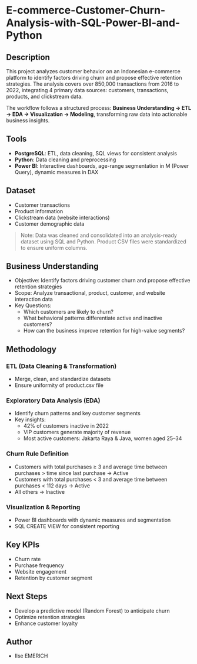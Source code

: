 # E-commerce-Customer-Churn-Analysis-with-SQL-Power-BI-and-Python
## Description
This project analyzes customer behavior on an Indonesian e-commerce platform to identify factors driving churn and propose effective retention strategies. The analysis covers over 850,000 transactions from 2016 to 2022, integrating 4 primary data sources: customers, transactions, products, and clickstream data.  

The workflow follows a structured process: **Business Understanding → ETL → EDA → Visualization → Modeling**, transforming raw data into actionable business insights.

## Tools
- **PostgreSQL**: ETL, data cleaning, SQL views for consistent analysis  
- **Python**: Data cleaning and preprocessing 
- **Power BI**: Interactive dashboards, age-range segmentation in M (Power Query), dynamic measures in DAX  

## Dataset
- Customer transactions 
- Product information  
- Clickstream data (website interactions)  
- Customer demographic data  
> Note: Data was cleaned and consolidated into an analysis-ready dataset using SQL and Python. Product CSV files were standardized to ensure uniform columns.  

## Business Understanding
- Objective: Identify factors driving customer churn and propose effective retention strategies  
- Scope: Analyze transactional, product, customer, and website interaction data  
- Key Questions:  
  - Which customers are likely to churn?  
  - What behavioral patterns differentiate active and inactive customers?  
  - How can the business improve retention for high-value segments?  

## Methodology

### ETL (Data Cleaning & Transformation)
- Merge, clean, and standardize datasets  
- Ensure uniformity of product.csv file  

### Exploratory Data Analysis (EDA)
- Identify churn patterns and key customer segments  
- Key insights:  
  - 42% of customers inactive in 2022  
  - VIP customers generate majority of revenue  
  - Most active customers: Jakarta Raya & Java, women aged 25–34  

### Churn Rule Definition
- Customers with total purchases ≥ 3 and average time between purchases > time since last purchase → Active  
- Customers with total purchases < 3 and average time between purchases < 112 days → Active  
- All others → Inactive  

### Visualization & Reporting
- Power BI dashboards with dynamic measures and segmentation  
- SQL CREATE VIEW for consistent reporting  

## Key KPIs
- Churn rate  
- Purchase frequency  
- Website engagement  
- Retention by customer segment  

## Next Steps
- Develop a predictive model (Random Forest) to anticipate churn  
- Optimize retention strategies  
- Enhance customer loyalty  

## Author
- Ilse EMERICH
